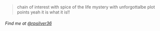 <blockquote >
  <p>chain of interest with spice of the life mystery with unforgottalbe plot points yeah it is what it is!!</p>
</blockquote>
<h6>Find me at <a href="https://twitter.com/rpsilver36">@rpsilver36</a></h6>

